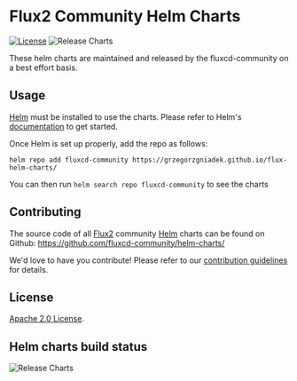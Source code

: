 # Flux2 Community Helm Charts

[![License](https://img.shields.io/badge/License-Apache%202.0-blue.svg)](https://opensource.org/licenses/Apache-2.0) ![Release Charts](https://github.com/fluxcd-community/helm-charts/workflows/Release%20Charts/badge.svg?branch=main)

These helm charts are maintained and released by the fluxcd-community on a best effort basis.

## Usage

[Helm](https://helm.sh) must be installed to use the charts.
Please refer to Helm's [documentation](https://helm.sh/docs/) to get started.

Once Helm is set up properly, add the repo as follows:

```console
helm repo add fluxcd-community https://grzegorzgniadek.github.io/flux-helm-charts/
```

You can then run `helm search repo fluxcd-community` to see the charts

## Contributing

The source code of all [Flux2](https://fluxcd.io) community [Helm](https://helm.sh) charts can be found on Github: <https://github.com/fluxcd-community/helm-charts/>


We'd love to have you contribute! Please refer to our [contribution guidelines](https://github.com/fluxcd-community/helm-charts/blob/main/CONTRIBUTING.md) for details.


## License

[Apache 2.0 License](https://github.com/fluxcd-community/helm-charts/blob/main/LICENSE).

## Helm charts build status

![Release Charts](https://github.com/fluxcd-community/helm-charts/workflows/Release%20Charts/badge.svg?branch=main)